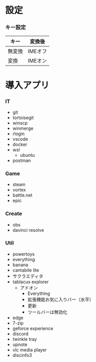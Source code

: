 # 設定
### キー設定
|キー|変換後|
|---|---|
|無変換|IMEオフ|
|変換|IMEオン|

# 導入アプリ
### IT
* git
* tortoisegit
* winscp
* winmerge
* rlogin
* vscode
* docker
* wsl
    * ubuntu
* postman

### Game
* steam
* vortex
* battle.net
* epic

### Create
* obs
* davinci resolve

### Util
* powertoys
* everything
* banana
* cantabile lite
* サクラエディタ
* tablacus explorer
    * アドオン
        * Everything
        * 拡張機能お気に入りバー（水平）
        * 更新
        * ツールバーは無効化
* edge
* 7-zip
* geforce experience
* discord
* twinkle tray
* upnote
* vlc media player
* discinfo3
